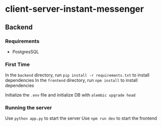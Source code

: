 # client-server-instant-messenger
## Backend
### Requirements
- PostgresSQL
### First Time
In the `backend` directory, run `pip install -r requirements.txt` to install dependencies
In the `frontend` directory, run `npm install` to install dependencies

Initialize the `.env` file and initialize DB with 
`alembic upgrade head`

### Running the server
Use `python app.py` to start the server
Use `npm run dev` to start the frontend